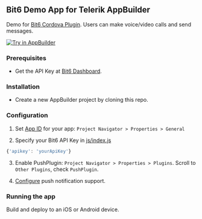 Bit6 Demo App for Telerik AppBuilder
------------------------------------
Demo for [Bit6 Cordova Plugin](https://github.com/Telerik-Verified-Plugins/Bit6). Users can make voice/video calls and send messages.

<a href="https://platform.telerik.com/#appbuilder/clone/https%3A%2F%2Fgithub.com%2Fbit6%2FBit6-DemoApp.git" target="_blank"><img src="http://docs.telerik.com/platform/appbuilder/sample-apps/images/try-in-appbuilder.png" alt="Try in AppBuilder" title="Try in AppBuilder" /></a>

### Prerequisites
* Get the API Key at [Bit6 Dashboard](https://dashboard.bit6.com).

### Installation
* Create a new AppBuilder project by cloning this repo.

### Configuration
1. Set [App ID](http://docs.telerik.com/platform/appbuilder/code-signing-your-app/code-sign-glossary#application-identifier) for your app: `Project Navigator > Properties > General`

2. Specify your Bit6 API Key in [js/index.js](Bit6%20Demo%20App/js/index.js#L19)
  ```js
  {'apikey': 'yourApiKey'}
  ```

3. Enable PushPlugin: `Project Navigator > Properties > Plugins`. Scroll to `Other Plugins`, check `PushPlugin`.

4. [Configure](https://github.com/bit6/bit6-cordova#push-notifications) push notification support.

### Running the app
Build and deploy to an iOS or Android device.
